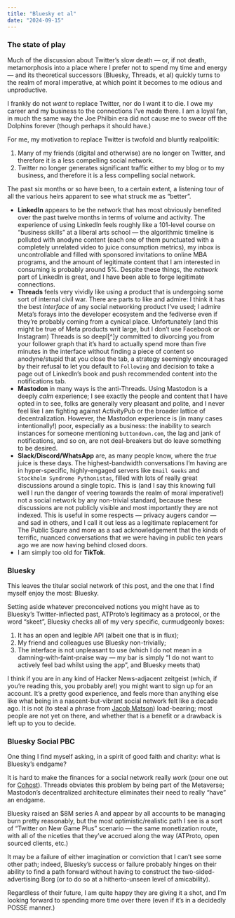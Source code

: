 ```yaml
---
title: "Bluesky et al"
date: "2024-09-15"
---
```


### The state of play

Much of the discussion about Twitter’s slow death — or, if not death, metamorphosis into a place where I prefer not to spend my time and energy — and its theoretical successors (Bluesky, Threads, et al) quickly turns to the realm of moral imperative, at which point it becomes to me odious and unproductive.

I frankly do not *want* to replace Twitter, nor do I want it to die. I owe my career and my business to the connections I’ve made there. I am a loyal fan, in much the same way the Joe Philbin era did not cause me to swear off the Dolphins forever (though perhaps it should have.)

For me, my motivation to replace Twitter is twofold and bluntly realpolitik:

1. Many of my friends (digital and otherwise) are no longer on Twitter, and therefore it is a less compelling social network.
2. Twitter no longer generates significant traffic either to my blog or to my business, and therefore it is a less compelling social network.

The past six months or so have been, to a certain extent, a listening tour of all the various heirs apparent to see what struck me as “better”.

- **LinkedIn** appears to be the network that has most obviously benefited over the past twelve months in terms of volume and activity. The experience of using LinkedIn feels roughly like a 101-level course on “business skills” at a liberal arts school — the algorithmic timeline is polluted with anodyne content (each one of them punctuated with a completely unrelated video to juice consumption metrics), my inbox is uncontrollable and filled with sponsored invitations to online MBA programs, and the amount of legitimate content that I am interested in consuming is probably around 5%. Despite these things, the _network_ part of LinkedIn is great, and I have been able to forge legitimate connections.
- **Threads** feels very vividly like using a product that is undergoing some sort of internal civil war. There are parts to like and admire: I think it has the best *interface* of any social networking product I’ve used; I admire Meta’s forays into the developer ecosystem and the fediverse even if they’re probably coming from a cynical place. Unfortunately (and this might be true of Meta products writ large, but I don’t use Facebook or Instagram) Threads is so deepl[^]y committed to divorcing you from your follower graph that it’s hard to actually spend more than five minutes in the interface without finding a piece of content so anodyne/stupid that you close the tab, a strategy seemingly encouraged by their refusal to let you default to `Following` and decision to take a page out of LinkedIn’s book and push recommended content into the notifications tab.
- **Mastodon** in many ways is the anti-Threads. Using Mastodon is a deeply *calm* experience; I see exactly the people and content that I have opted in to see, folks are generally very pleasant and polite, and I never feel like I am fighting against ActivityPub or the broader lattice of decentralization. However, the Mastodon experience is (in many cases intentionally!) poor, especially as a business: the inability to search instances for someone mentioning `buttondown.com`, the lag and jank of notifications, and so on, are not deal-breakers but do leave something to be desired.
- **Slack/Discord/WhatsApp** are, as many people know, where the *true* juice is these days. The highest-bandwidth conversations I’m having are in hyper-specific, highly-engaged servers like `Email Geeks` and `Stockholm Syndrome Pythonistas`, filled with lots of really great discussions around a single topic. This is (and I say this knowing full well I run the danger of veering towards the realm of moral imperative!) not a social network by any non-trivial standard, because these discussions are not publicly visible and most importantly they are not indexed. This is useful in some respects — privacy augers candor — and sad in others, and I call it out less as a legitimate replacement for The Public Squre and more as a sad acknowledgement that the kinds of terrific, nuanced conversations that we were having in public ten years ago we are now having behind closed doors.
- I am simply too old for **TikTok**.

### Bluesky

This leaves the titular social network of this post, and the one that I find myself enjoy the most: Bluesky.

Setting aside whatever preconceived notions you might have as to Bluesky’s Twitter-inflected past, ATProto’s legitimacy as a protocol, or the word “skeet”, Bluesky checks all of my very specific, curmudgeonly boxes:

1. It has an open and legible API (albeit one that is in flux);
2. My friend and colleagues use Bluesky non-trivially;
3. The interface is not unpleasant to use (which I do not mean in a damning-with-faint-praise way — my bar is simply “I do not want to actively feel bad whilst using the app”, and Bluesky meets that)

I think if you are in any kind of Hacker News-adjacent zeitgeist (which, if you’re reading this, you probably are!) you might want to sign up for an account. It’s a pretty good experience, and feels more than anything else like what being in a nascent-but-vibrant social network felt like a decade ago. It is not (to steal a phrase from [Jacob Matson](https://x.com/matsonj)) load-bearing; most people are not yet on there, and whether that is a benefit or a drawback is left up to you to decide.

### Bluesky Social PBC

One thing I find myself asking, in a spirit of good faith and charity: what is Bluesky’s endgame?

It is hard to make the finances for a social network really _work_ (pour one out for [Cohost](https://cohost.org/staff/post/7611443-cohost-to-shut-down)). Threads obviates this problem by being part of the Metaverse; Mastodon’s decentralized architecture eliminates their need to really “have” an endgame.

Bluesky raised an $8M series A and appear by all accounts to be managing burn pretty reasonably, but the most optimistic/realistic path I see is a sort of “Twitter on New Game Plus” scenario — the same monetization route, with all of the niceties that they’ve accrued along the way (ATProto, open sourced clients, etc.)

It may be a failure of either imagination or conviction that I can’t see some other path; indeed, Bluesky’s success or failure probably hinges on their ability to find a path forward without having to construct the two-sided-advertising Borg (or to do so at a hitherto-unseen level of amicability).

Regardless of their future, I am quite happy they are giving it a shot, and I’m looking forward to spending more time over there (even if it’s in a decidedly POSSE manner.)
